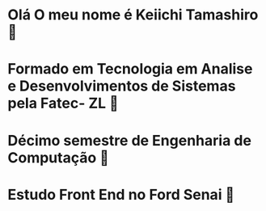 # Olá O meu nome é Keiichi Tamashiro👋
# Formado em Tecnologia em Analise e Desenvolvimentos de Sistemas pela Fatec- ZL 👋
# Décimo semestre de Engenharia de Computação 👋
# Estudo Front End no Ford Senai 👋

<!--
**tamashiros/tamashiros** is a ✨ _special_ ✨ repository because its `README.md` (this file) appears on your GitHub profile.

Here are some ideas to get you started:

- 🔭 I’m currently working on ...
- 🌱 I’m currently learning ...
- 👯 I’m looking to collaborate on ...
- 🤔 I’m looking for help with ...
- 💬 Ask me about ...
- 📫 How to reach me: ...
- 😄 Pronouns: ...
- ⚡ Fun fact: ...
-->
